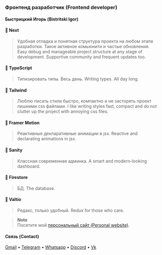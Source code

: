 ### Фронтенд разработчик (Frontend developer)

#### Быстрицкий Игорь (Bistritski Igor)

#### 🧊 Next
> Удобная отладка и понятная структура проекта на любом этапе разработки. Такое активное комьюнити и частые обновления.
> Easy debug and manageable project structure at any stage of development. Supportive community and frequent updates too. 
#### 🧊 TypeScript
> Типизировать типы. Весь день.
> Writing types. All day long.
#### 🧊 Tailwind
> Люблю писать стили быстро, компактно и не засторять проект лишними css файлами.
> I like writing styles fast, compact and do not clutter up the project with annoying css files.
#### 🧊 Framer Motion
> Реактивные декларативные анимации в jsx.
> Reactive and declarating animations in jsx.
#### 🧊 Sanity
> Классная современная админка.
> A smart and modern-looking dashboard.
#### 🧊 Firestore
> БД.
> The database.
#### 🧊 Valtio
> Редакс, только удобный.
> Redux for those who care.

> **Note**  
> Посетите мой [персональный сайт (Personal website)](https://piscodev.vercel.app/).

#### Связь (Contact)

[Gmail](mailto:igor.bistr01092003@gmail.com) • [Telegram](https://t.me/piscopancer) • [Whatsapp](https://wa.me/89284379219) • [Discord](https://discordapp.com/users/piscopancer) • [Vk](https://vk.com/piscopancer)
